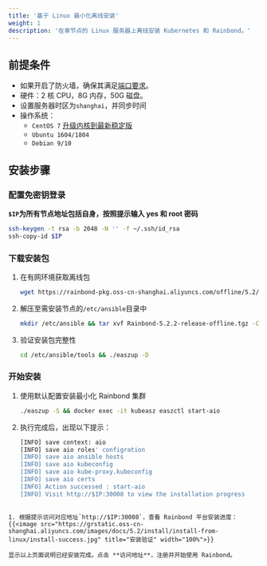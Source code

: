 ```yaml
---
title: '基于 Linux 最小化离线安装'
weight: 1
description: '在单节点的 Linux 服务器上离线安装 Kubernetes 和 Rainbond。'
---
```


## 前提条件

- 如果开启了防火墙，确保其满足[端口要求](/docs/install/requirements)。
- 硬件：2 核 CPU，8G 内存，50G 磁盘。
- 设置服务器时区为`shanghai`，并同步时间
- 操作系统：
  - `CentOS 7` [升级内核到最新稳定版](https://t.goodrain.com/t/topic/1305)
  - `Ubuntu 1604/1804`
  - `Debian 9/10`

## 安装步骤

### 配置免密钥登录
**`$IP`为所有节点地址包括自身，按照提示输入 yes 和 root 密码**

```bash
ssh-keygen -t rsa -b 2048 -N '' -f ~/.ssh/id_rsa
ssh-copy-id $IP
```

### 下载安装包
1. 在有网环境获取离线包
	
	```bash
	wget https://rainbond-pkg.oss-cn-shanghai.aliyuncs.com/offline/5.2/Rainbond-5.2.2-release-offline.tgz
	```
	
2. 解压至需安装节点的`/etc/ansible`目录中
	
	```bash
	mkdir /etc/ansible && tar xvf Rainbond-5.2.2-release-offline.tgz -C /etc/ansible
	```
	
3. 验证安装包完整性
	
	```bash
	cd /etc/ansible/tools && ./easzup -D
	```

### 开始安装

1. 使用默认配置安装最小化 Rainbond 集群
	
	```bash
	./easzup -S && docker exec -it kubeasz easzctl start-aio
	```
	
1. 执行完成后，出现以下提示：
	
	```bash
	[INFO] save context: aio
	[INFO] save aio roles' configration
	[INFO] save aio ansible hosts
	[INFO] save aio kubeconfig
	[INFO] save aio kube-proxy.kubeconfig
	[INFO] save aio certs
	[INFO] Action successed : start-aio
	[INFO] Visit http://$IP:30008 to view the installation progress
  ```
	
1. 根据提示访问对应地址`http://$IP:30008`，查看 Rainbond 平台安装进度：
{{<image src="https://grstatic.oss-cn-shanghai.aliyuncs.com/images/docs/5.2/install/install-from-linux/install-success.jpg" title="安装验证" width="100%">}}

显示以上页面说明已经安装完成。点击 **访问地址**，注册并开始使用 Rainbond。
